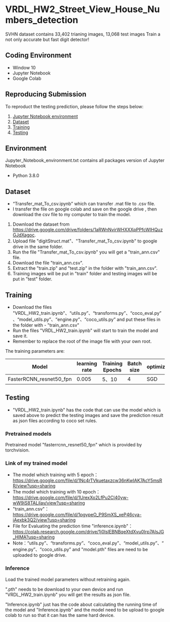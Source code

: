 # VRDL_HW2_Street_View_House_Numbers_detection
SVHN dataset contains 33,402 trianing images, 13,068 test images
Train a not only accurate but fast digit detector!

## Coding Environment
- Window 10
- Jupyter Notebook
- Google Colab

## Reproducing Submission
To reproduct the testing prediction, please follow the steps below:
1. [Jupyter Notebook environment](#environment)
2. [Dataset](#dataset)
3. [Training](#training)
4. [Testing](#testing)

## Environment
Jupyter_Notebook_environment.txt contains all packages version of Jupyter Notebook
- Python 3.8.0

## Dataset
- “Transfer_mat_To_csv.ipynb” which can transfer .mat file to .csv file. 
- I transfer the file on google colab and save on the google drive , then download the csv file to my computer to train the model.
1. Download the dataset from https://drive.google.com/drive/folders/1aRWnNvirWHXXXpPPfcWlHQuzGJdXagoc.
2. Upload file "digitStruct.mat"、"Transfer_mat_To_csv.ipynb" to google drive in the same folder.
3. Run the file "Transfer_mat_To_csv.ipynb" you will get a "train_ann.csv" file.
4. Download the file "train_ann.csv".
5. Extract the "train.zip" and "test.zip" in the folder with "train_ann.csv".
6. Training images will be put in "train" folder and testing images will be put in "test" folder.


## Training
- Download the files "VRDL_HW2_train.ipynb"、“utils.py”、“transforms.py”、“coco_eval.py”、“model_utils.py”、“engine.py”、“coco_utils.py” and put these files in the folder with - "train_ann.csv"
- Run the files "VRDL_HW2_train.ipynb" will start to train the model and save it.
- Remember to replace the root of the image file with your own root.

The training parameters are:

Model | learning rate | Training Epochs | Batch size | optimizer
------------------------ | ------------------------- | ------------------------- | ------------------------- | -------------------------
FasterRCNN_resnet50_fpn | 0.005 | 5、10 | 4 | SGD

## Testing
- "VRDL_HW2_train.ipynb" has the code that can use the model which is saved above to predict the testing images and save the prediction result as json files according to coco set rules.

### Pretrained models
Pretrained model "fasterrcnn_resnet50_fpn" which is provided by torchvision.

### Link of my trained model
- The model which training with 5 epoch：https://drive.google.com/file/d/1Nc4rTVkuetaxzcw36nKwIAK7AcY5msRR/view?usp=sharing
- The model which training with 10 epoch：https://drive.google.com/file/d/1UrexXo2LfPu2Cl40yw-wW9iS8TALiIav/view?usp=sharing
- "train_ann.csv"：https://drive.google.com/file/d/1pgypeO_P9SmXS_xeP46cya-iAexbk3Q2/view?usp=sharing
- File for Evaluating the prediction time "inference.ipynb"：https://colab.research.google.com/drive/1j0IslEBNBqeXtdXvu0Irp7AIsJG_HlMA?usp=sharing
- Note：“utils.py”、“transforms.py”、“coco_eval.py”、“model_utils.py”、“engine.py”、“coco_utils.py” and "model.pth" files are need to be uploaded to google drive.

### Inference

Load the trained model parameters without retraining again.

".pth" needs to be download to your own device and run "VRDL_HW2_train.ipynb" you will get the results as json file.

"Inference.ipynb" just has the code about calculating the running time of the model and "Inference.ipynb" and the model need to be upload to google colab to run so that it can has the same hard device.
